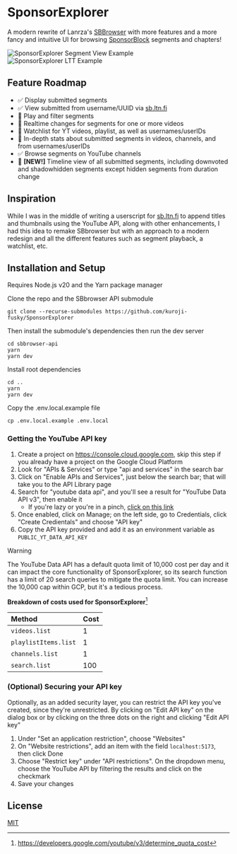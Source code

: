 # SponsorExplorer

A modern rewrite of Lanrza's [SBBrowser][sbb] with more features and a more fancy and intuitive UI for
browsing [SponsorBlock][sb] segments and chapters!

![SponsorExplorer Segment View Example](https://github.com/kurojifusky/SponsorExplorer/assets/165645282/05b2ca27-c89a-4a00-830d-93a324882268)
![SponsorExplorer LTT Example](https://github.com/kurojifusky/SponsorExplorer/assets/165645282/32a03560-232a-48cd-8c47-49ceabfcbee7)

## Feature Roadmap

- ✅ Display submitted segments
- ✅ View submitted from username/UUID via [sb.ltn.fi][sbb-prod]
- 🚧 Play and filter segments
- 🚧 Realtime changes for segments for one or more videos
- 🚧 Watchlist for YT videos, playlist, as well as usernames/userIDs
- 🚧 In-depth stats about submitted segments in videos, channels, and from usernames/userIDs
- ✅ Browse segments on YouTube channels
- 🚧 **[NEW!]** Timeline view of all submitted segments, including downvoted and shadowhidden
  segments except hidden segments from duration change

## Inspiration

While I was in the middle of writing a userscript for [sb.ltn.fi][sbb-prod] to append titles and thumbnails using the YouTube API, along with other enhancements, I had this idea to remake SBbrowser but with an approach to a modern redesign and all the different features such as segment playback, a watchlist, etc.

## Installation and Setup

Requires Node.js v20 and the Yarn package manager

Clone the repo and the SBbrowser API submodule

```console
git clone --recurse-submodules https://github.com/kuroji-fusky/SponsorExplorer
```

Then install the submodule's dependencies then run the dev server

```console
cd sbbrowser-api
yarn
yarn dev
```

Install root dependencies

```console
cd ..
yarn
yarn dev
```

Copy the .env.local.example file

```console
cp .env.local.example .env.local
```

### Getting the YouTube API key

1. Create a project on <https://console.cloud.google.com>, skip this step if you already have a project on the Google Cloud Platform
1. Look for "APIs & Services" or type "api and services" in the search bar
1. Click on "Enable APIs and Services", just below the search bar; that will take you to the API Library page
1. Search for "youtube data api", and you'll see a result for "YouTube Data API v3", then enable it
   - If you're lazy or you're in a pinch, [click on this link](https://console.cloud.google.com/apis/library/youtube.googleapis.com)
1. Once enabled, click on Manage; on the left side, go to Credentials, click "Create Credientals" and choose "API key"
1. Copy the API key provided and add it as an environment variable as `PUBLIC_YT_DATA_API_KEY`

> [!WARNING]
>
> The YouTube Data API has a default quota limit of 10,000 cost per day and it can impact the core functionality of SponsorExplorer, so its search function has a limit of 20 search queries to mitigate the quota limit. You can increase the 10,000 cap within GCP, but it's a tedious process.
>
> **Breakdown of costs used for SponsorExplorer**[^1]
>
> | Method               | Cost |
> | :------------------- | ---- |
> | `videos.list`        | 1    |
> | `playlistItems.list` | 1    |
> | `channels.list`      | 1    |
> | `search.list`        | 100  |

[^1]: <https://developers.google.com/youtube/v3/determine_quota_cost>

### (Optional) Securing your API key

Optionally, as an added security layer, you can restrict the API key you've created, since they're unrestricted. By clicking on "Edit API key" on the dialog box or by clicking on the three dots on the right and clicking "Edit API key"

1. Under "Set an application restriction", choose "Websites"
1. On "Website restrictions", add an item with the field `localhost:5173`, then click Done
1. Choose "Restrict key" under "API restrictions". On the dropdown menu, choose the YouTube API by filtering the results and click on the checkmark
1. Save your changes

## License

[MIT](/LICENSE)

[sbb]: https://github.com/Lartza/SBbrowser
[sbb-prod]: https://sb.ltn.fi
[sb]: https://github.com/ajayyy/SponsorBlock
